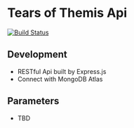 # Tears of Themis Api
[![Build Status](https://travis-ci.org/ALeafWolf/tears-of-themis-api.svg?branch=master)](https://travis-ci.org/ALeafWolf/tears-of-themis-api)
## Development
* RESTful Api built by Express.js
* Connect with MongoDB Atlas
## Parameters
* TBD